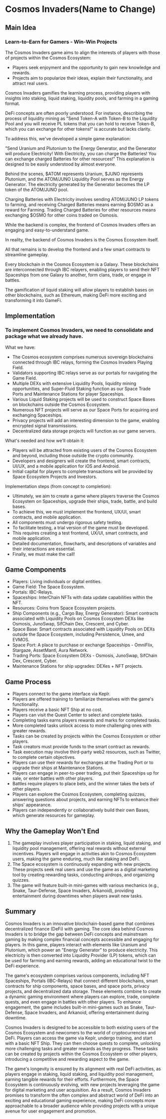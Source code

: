 # Cosmos Invaders(Name to Change)

## Main Idea

### Learn-to-Earn for Gamers - Win-Win Projects

The Cosmos Invaders game aims to align the interests of players with those of projects within the Cosmos Ecosystem:

- Players seek enjoyment and the opportunity to gain new knowledge and rewards.
- Projects aim to popularize their ideas, explain their functionality, and attract real users.

Cosmos Invaders gamifies the learning process, providing players with insights into staking, liquid staking, liquidity pools, and farming in a gaming format.

DeFi concepts are often poorly understood. For instance, describing the process of liquidity mining as "Send Token-A with Token-B to the Liquidity Pool and you will receive PL tokens that you can hold to receive Token-B, which you can exchange for other tokens!" is accurate but lacks clarity.

To address this, we've developed a simple game explanation:

"Send Uranium and Plutonium to the Energy Generator, and the Generator will produce Electricity! With Electricity, you can charge the Batteries! You can exchange charged Batteries for other resources!" This explanation is designed to be easily understood by almost everyone.

Behind the scenes, $ATOM represents Uranium, $JUNO represents Plutonium, and the ATOM/JUNO Liquidity Pool serves as the Energy Generator. The electricity generated by the Generator becomes the LP token of the ATOM/JUNO pool.

Charging Batteries with Electricity involves sending ATOM/JUNO LP tokens to farming, and receiving Charged Batteries means earning $OSMO as a reward for Farming. Trading Charged Batteries for other resources means exchanging $OSMO for other coins traded on Osmosis.

While the backend is complex, the frontend of Cosmos Invaders offers an engaging and easy-to-understand game.

In reality, the backend of Cosmos Invaders is the Cosmos Ecosystem itself.

All that remains is to develop the frontend and a few smart contracts to streamline gameplay.

Every blockchain in the Cosmos Ecosystem is a Galaxy. These blockchains are interconnected through IBC relayers, enabling players to send their NFT Spaceships from one Galaxy to another, form clans, trade, or engage in battles.

The gamification of liquid staking will allow players to establish bases on other blockchains, such as Ethereum, making DeFi more exciting and transforming it into GameFi.

## Implementation

### To implement Cosmos Invaders, we need to consolidate and package what we already have.

What we have:

- The Cosmos ecosystem comprises numerous sovereign blockchains connected through IBC relays, forming the Cosmos Invaders Playing Field.
- Validators supporting IBC relays serve as our portals for navigating the Game Field.
- Multiple DEXs with extensive Liquidity Pools, liquidity mining opportunities, and Super-Fluid Staking function as our Space Trade Ports and Maintenance Stations for player Spaceships.
- Various Liquid Staking projects will be used to construct Space Bases on blockchains outside the Cosmos Ecosystem.
- Numerous NFT projects will serve as our Space Ports for acquiring and exchanging Spaceships.
- Privacy projects will add an interesting dimension to the game, enabling encrypted signal transmissions.
- Decentralized data storage projects will function as our game servers.

What's needed and how we'll obtain it:

- Players will be attracted from existing users of the Cosmos Ecosystem and beyond, including those outside the crypto community.
- Developers and designers will create the frontend, smart contracts, UI/UX, and a mobile application for iOS and Android.
- Initial capital for players to complete transactions will be provided by Space Ecosystem Projects and Investors.

Implementation steps (from concept to completion):

- Ultimately, we aim to create a game where players traverse the Cosmos Ecosystem on Spaceships, upgrade their ships, trade, battle, and build bases.
- To achieve this, we must implement the frontend, UX/UI, smart contracts, and mobile application.
- All components must undergo rigorous safety testing.
- To facilitate testing, a trial version of the game must be developed.
- This requires creating a test frontend, UX/UI, smart contracts, and mobile application.
- Detailed documentation, flowcharts, and descriptions of variables and their interactions are essential.
- Finally, we must make the call!

## Game Components

- Players: Living individuals or digital entities.
- Game Field: The Space Ecosystem.
- Portals: IBC-Relays.
- Spaceships: InterChain NFTs with data update capabilities within the NFT.
- Resources: Coins from Space Ecosystem projects.
- Ship Components (e.g., Cargo Bay, Energy Generator): Smart contracts associated with Liquidity Pools on Cosmos Ecosystem DEXs like Osmosis, JunoSwap, SifChain Dex, Crescent, and Cyber.
- Space Base: Smart contracts associated with Liquidity Pools on DEXs outside the Space Ecosystem, including Persistence, Umee, and EVMOS.
- Space Port: A place to purchase or exchange Spaceships - OmniFlix, Stargaze, AssetMantl, Aura Network.
- Trading Ports: Space Ecosystem DEXs - Osmosis, JunoSwap, SifChain Dex, Crescent, Cyber.
- Maintenance Stations for ship upgrades: DEXes + NFT projects.

## Game Process

- Players connect to the game interface via Keplr.
- Players are offered training to familiarize themselves with the game's functionality.
- Players receive a basic NFT Ship at no cost.
- Players can visit the Quest Center to select and complete tasks.
- Completing tasks earns players rewards and marks for completed tasks.
- More completed tasks unlock access to more challenging ones with greater rewards.
- Tasks can be created by projects within the Cosmos Ecosystem or other players.
- Task creators must provide funds to the smart contract as rewards.
- Task execution may involve third-party web2 resources, such as Twitter, to complete certain objectives.
- Players can use their rewards for exchanges at the Trading Port or to upgrade their ships at Maintenance Stations.
- Players can engage in peer-to-peer trading, put their Spaceships up for sale, or enter battles with other players.
- Battles require players to place bets, and the winner takes the bets of other players.
- Players can explore the Cosmos Ecosystem, completing quizzes, answering questions about projects, and earning NFTs to enhance their ships' appearance.
- Players can independently or collaboratively build their own Bases, which generate resources for gameplay.

## Why the Gameplay Won't End

1. The gameplay involves player participation in staking, liquid staking, and liquidity pool management, offering real rewards without external incentives. Players will engage in activities akin to Cosmos Ecosystem users, making the game enduring, much like staking and DeFi.
2. The Space ecosystem is continuously expanding with new projects. These projects seek real users and use the game as a digital marketing tool by creating rewarding tasks, conducting airdrops, and organizing quizzes.
3. The game will feature built-in mini-games with various mechanics (e.g., Snake, Taur-Defense, Space Invaders, Arkanoid), providing entertainment during downtimes when players await new tasks.


## Summary

Cosmos Invaders is an innovative blockchain-based game that combines decentralized finance (DeFi) with gaming. The core idea behind Cosmos Invaders is to bridge the gap between DeFi concepts and mainstream gaming by making complex financial concepts accessible and engaging for players. In this game, players interact with elements like Uranium and Plutonium, which power an "Energy Generator" to produce electricity. This electricity is then converted into Liquidity Provider (LP) tokens, which can be used for farming and earning rewards, adding an educational twist to the DeFi experience.

The game's ecosystem comprises various components, including NFT Spaceships, Portals (IBC-Relays) that connect different blockchains, smart contracts for ship components, space bases, and space ports, privacy projects, and decentralized data storage. These elements combine to create a dynamic gaming environment where players can explore, trade, complete quests, and even engage in battles with other players. To enhance engagement, the game includes built-in mini-games such as Snake, Taur-Defense, Space Invaders, and Arkanoid, offering entertainment during downtime.

Cosmos Invaders is designed to be accessible to both existing users of the Cosmos Ecosystem and newcomers to the world of cryptocurrencies and DeFi. Players can access the game via Keplr, undergo training, and start with a basic NFT Ship. They can then choose quests to complete, unlocking more challenging tasks and greater rewards as they progress. These tasks can be created by projects within the Cosmos Ecosystem or other players, introducing a competitive and rewarding aspect to the game.

The game's longevity is ensured by its alignment with real DeFi activities, as players engage in staking, liquid staking, and liquidity pool management, earning tangible rewards for their efforts. Furthermore, the Space Ecosystem is continuously evolving, with new projects leveraging the game for digital marketing and user acquisition. As a result, Cosmos Invaders promises to transform the often complex and abstract world of DeFi into an exciting and educational gaming experience, making DeFi concepts more approachable to a broader audience while providing projects with a unique avenue for user engagement and promotion.